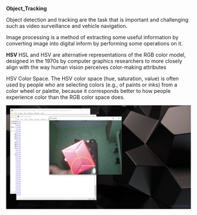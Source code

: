 **Object_Tracking**

Object detection and tracking are the task that is important and challenging such as video surveillance and vehicle navigation.

Image processing is a method of extracting some useful information by converting image into digital inform by performing some operations on it. 

**HSV**
HSL and HSV are alternative representations of the RGB color model, designed in the 1970s by computer graphics researchers to more closely align with the way human vision perceives color-making attributes

HSV Color Space. The HSV color space (hue, saturation, value) is often used by people who are selecting colors (e.g., of paints or inks) from a color wheel or palette, because it corresponds better to how people experience color than the RGB color space does.

![](https://github.com/Narendran-S/Object_tracking_based_on_colour/blob/main/pic%206.PNG)
